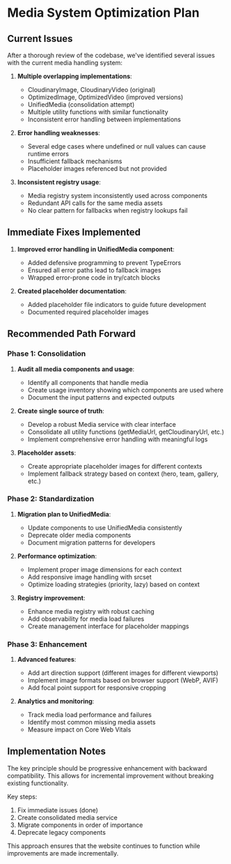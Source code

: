 # Media System Optimization Plan

## Current Issues

After a thorough review of the codebase, we've identified several issues with the current media handling system:

1. **Multiple overlapping implementations**:
   - CloudinaryImage, CloudinaryVideo (original)
   - OptimizedImage, OptimizedVideo (improved versions)
   - UnifiedMedia (consolidation attempt)
   - Multiple utility functions with similar functionality
   - Inconsistent error handling between implementations

2. **Error handling weaknesses**:
   - Several edge cases where undefined or null values can cause runtime errors
   - Insufficient fallback mechanisms
   - Placeholder images referenced but not provided

3. **Inconsistent registry usage**:
   - Media registry system inconsistently used across components
   - Redundant API calls for the same media assets
   - No clear pattern for fallbacks when registry lookups fail

## Immediate Fixes Implemented

1. **Improved error handling in UnifiedMedia component**:
   - Added defensive programming to prevent TypeErrors
   - Ensured all error paths lead to fallback images
   - Wrapped error-prone code in try/catch blocks

2. **Created placeholder documentation**:
   - Added placeholder file indicators to guide future development
   - Documented required placeholder images

## Recommended Path Forward

### Phase 1: Consolidation

1. **Audit all media components and usage**:
   - Identify all components that handle media
   - Create usage inventory showing which components are used where
   - Document the input patterns and expected outputs

2. **Create single source of truth**:
   - Develop a robust Media service with clear interface
   - Consolidate all utility functions (getMediaUrl, getCloudinaryUrl, etc.)
   - Implement comprehensive error handling with meaningful logs

3. **Placeholder assets**:
   - Create appropriate placeholder images for different contexts
   - Implement fallback strategy based on context (hero, team, gallery, etc.)

### Phase 2: Standardization

1. **Migration plan to UnifiedMedia**:
   - Update components to use UnifiedMedia consistently
   - Deprecate older media components
   - Document migration patterns for developers

2. **Performance optimization**:
   - Implement proper image dimensions for each context
   - Add responsive image handling with srcset
   - Optimize loading strategies (priority, lazy) based on context

3. **Registry improvement**:
   - Enhance media registry with robust caching
   - Add observability for media load failures
   - Create management interface for placeholder mappings

### Phase 3: Enhancement

1. **Advanced features**:
   - Add art direction support (different images for different viewports)
   - Implement image formats based on browser support (WebP, AVIF)
   - Add focal point support for responsive cropping

2. **Analytics and monitoring**:
   - Track media load performance and failures
   - Identify most common missing media assets
   - Measure impact on Core Web Vitals

## Implementation Notes

The key principle should be progressive enhancement with backward compatibility. This allows for incremental improvement without breaking existing functionality.

Key steps:

1. Fix immediate issues (done)
2. Create consolidated media service
3. Migrate components in order of importance
4. Deprecate legacy components

This approach ensures that the website continues to function while improvements are made incrementally.